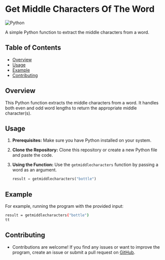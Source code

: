 # Get Middle Characters Of The Word
![Python](https://img.shields.io/badge/python-3.9+-blue)


  <p> A simple Python function to extract the middle characters from a word.</p>
</div>

## Table of Contents
- [Overview](#overview)
- [Usage](#usage)
- [Example](#example)
- [Contributing](#contributing)


## Overview

This Python function extracts the middle characters from a word. It handles both even and odd word lengths to return the appropriate middle character(s).

## Usage

1. **Prerequisites:** Make sure you have Python installed on your system.

2. **Clone the Repository:** Clone this repository or create a new Python file and paste the code.

3. **Using the Function:** Use the `getmiddlecharacters` function by passing a word as an argument.

   ```python
   result = getmiddlecharacters("bottle")

  ## Example
  For example, running the program with the provided input:

  ```bash
  result = getmiddlecharacters("bottle")
  tt

  ```
 ## Contributing
- <p>Contributions are welcome! If you find any issues or want to improve the program, create an issue or submit a pull request on <a href="https://github.com/yesvanthra/newgit.git">GitHub</a>.</p>
 
